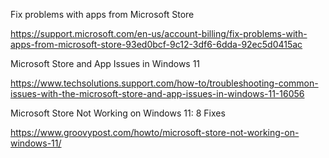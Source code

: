 Fix problems with apps from Microsoft Store

https://support.microsoft.com/en-us/account-billing/fix-problems-with-apps-from-microsoft-store-93ed0bcf-9c12-3df6-6dda-92ec5d0415ac

Microsoft Store and App Issues in Windows 11

https://www.techsolutions.support.com/how-to/troubleshooting-common-issues-with-the-microsoft-store-and-app-issues-in-windows-11-16056

Microsoft Store Not Working on Windows 11: 8 Fixes

https://www.groovypost.com/howto/microsoft-store-not-working-on-windows-11/
